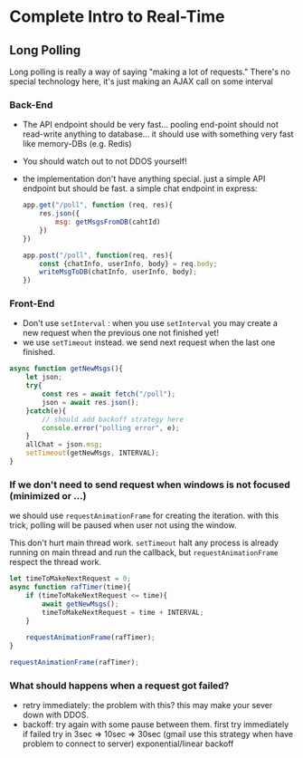 # Complete Intro to Real-Time

## Long Polling

Long polling is really a way of saying "making a lot of requests." There's no special technology here, it's just making an AJAX call on some interval

### Back-End

- The API endpoint should be very fast... pooling end-point should not read-write anything to database... it should use with something very fast like memory-DBs (e.g. Redis)

- You should watch out to not DDOS yourself!

- the implementation don't have anything special. just a simple API endpoint but should be fast. a simple chat endpoint in express:

  ```js
  app.get("/poll", function (req, res){
      res.json({
          msg: getMsgsFromDB(cahtId)
      })
  })
  
  app.post("/poll", function(req, res){
      const {chatInfo, userInfo, body} = req.body;
      writeMsgToDB(chatInfo, userInfo, body);
  })
  ```

### Front-End

- Don't use `setInterval` : when you use `setInterval` you may create a new request when the previous one not finished yet!
- we use `setTimeout` instead. we send next request when the last one finished.

```js
async function getNewMsgs(){
    let json;
    try{
        const res = await fetch("/poll");
        json = await res.json();
    }catch(e){
        // should add backoff strategy here
        console.error("polling error", e);
    }
    allChat = json.msg;
    setTimeout(getNewMsgs, INTERVAL);
}
```



### If we don't need to send request when windows is not focused (minimized or ...)

we should use `requestAnimationFrame` for creating the iteration. with this trick, polling will be paused when user not using the window.

This don't hurt main thread work. `setTimeout` halt any process is already running on main thread and run the callback, but `requestAnimationFrame` respect the thread work.

```js
let timeToMakeNextRequest = 0;
async function rafTimer(time){
    if (timeToMakeNextRequest <= time){
        await getNewMsgs();
        timeToMakeNextRequest = time + INTERVAL;
    }
    
    requestAnimationFrame(rafTimer);
}

requestAnimationFrame(rafTimer);
```

### What should happens when a request got failed?

- retry immediately: the problem with this? this may make your sever down with DDOS.
- backoff: try again with some pause between them. first try immediately if failed try in 3sec => 10sec => 30sec (gmail use this strategy when have problem to connect to server) exponential/linear backoff
